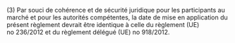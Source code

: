 (3) Par souci de cohérence et de sécurité juridique pour les participants au marché et pour les autorités compétentes, la date de mise en application du présent règlement devrait être identique à celle du règlement (UE) no 236/2012 et du règlement délégué (UE) no 918/2012.